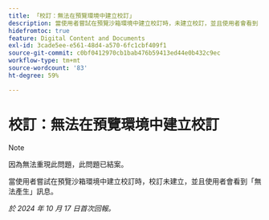 ```yaml
---
title: 「校訂：無法在預覽環境中建立校訂」
description: 當使用者嘗試在預覽沙箱環境中建立校訂時，未建立校訂，並且使用者會看到「無法產生訊息」。
hidefromtoc: true
feature: Digital Content and Documents
exl-id: 3cade5ee-e561-48d4-a570-6fc1cbf409f1
source-git-commit: c0bf0412970cb1bab476b59413ed44e0b432c9ec
workflow-type: tm+mt
source-wordcount: '83'
ht-degree: 59%

---
```


# 校訂：無法在預覽環境中建立校訂

>[!NOTE]
>
>因為無法重現此問題，此問題已結案。

當使用者嘗試在預覽沙箱環境中建立校訂時，校訂未建立，並且使用者會看到「無法產生」訊息。

_於 2024 年 10 月 17 日首次回報。_
